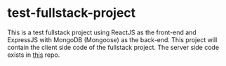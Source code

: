 # test-fullstack-project
This is a test fullstack project using ReactJS as the front-end and ExpressJS with MongoDB (Mongoose) as the back-end. This project will contain the client side code of the fullstack project. The server side code exists in [this](https://github.com/granitdula/test-mongodb-api) repo.
